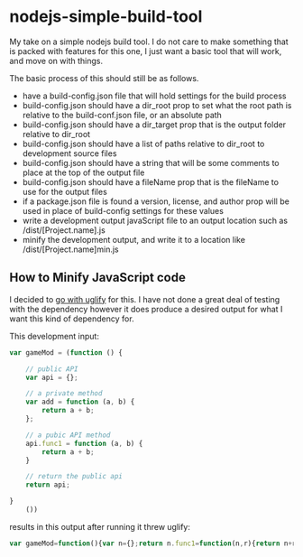 # nodejs-simple-build-tool

My take on a simple nodejs build tool. I do not care to make something that is packed with features for this one, I just want a basic tool that will work, and move on with things. 

The basic process of this should still  be as follows.

* have a build-config.json file that will hold settings for the build process
* build-config.json should have a dir_root prop to set what the root path is relative to the build-conf.json file, or an absolute path
* build-config.json should have a dir_target prop that is the output folder relative to dir_root
* build-config.json should have a list of paths relative to dir_root to development source files
* build-config.json should have a string that will be some comments to place at the top of the output file
* build-config.json should have a fileName prop that is the fileName to use for the output files
* if a package.json file is found a version, license, and author prop will be used in place of build-config settings for these values
* write a development output javaScript file to an output location such as /dist/\[Project.name\].js
* minify the development output, and write it to a location like /dist/\[Project.name\]min.js

## How to Minify JavaScript code

I decided to [go with uglify](https://www.npmjs.com/package/uglify-js) for this. I have not done a great deal of testing with the dependency however it does produce a desired output for what I want this kind of dependency for.

This development input:

```js
var gameMod = (function () {

    // public API
    var api = {};

    // a private method
    var add = function (a, b) {
        return a + b;
    };

    // a pubic API method
    api.func1 = function (a, b) {
        return a + b;
    }

    // return the public api
    return api;

}
    ())

```

results in this output after running it threw uglify:

```js
var gameMod=function(){var n={};return n.func1=function(n,r){return n+r},n}();
```